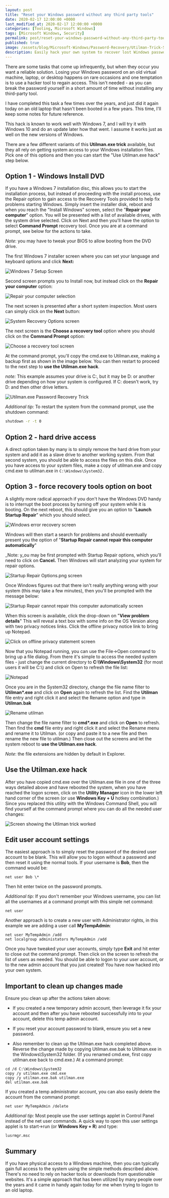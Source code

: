 ```yaml
---
layout: post
title: "Reset your Windows password without any third party tools"
date: 2020-02-17 12:00:00 +0000
last_modified_at: 2020-02-17 12:00:00 +0000
categories: [Tooling, Microsoft Windows]
tags: [Microsoft Windows, Security]
permalink: post/reset-your-windows-password-without-any-third-party-tools
published: true
image: /assets/blog/Microsoft-Windows/Password-Recovery/Utilman-Trick-Square.png
description: Easily hack your own system to recover lost Windows passwords.
---
```

There are some tasks that come up infrequently, but when they occur you want a reliable solution. Losing your Windows password on an old virtual machine, laptop, or desktop happens on rare occasions and one temptation is to use a hacker tool to regain access. This isn't needed - as you can break the password yourself in a short amount of time without installing any third-party tool.

I have completed this task a few times over the years, and just did it again today on an old laptop that hasn't been booted in a few years. This time, I'll keep some notes for future reference.

This hack is known to work well with Windows 7, and I will try it with Windows 10 and do an update later how that went. I assume it works just as well on the new versions of Windows.

There are a few different variants of this **Utilman.exe trick** available, but they all rely on getting system access to your Windows installation files.  Pick one of this options and then you can start the "Use Utilman.exe hack" step below.

## Option 1 - Windows Install DVD

If you have a Windows 7 installation disc, this allows you to start the installation process, but instead of proceeding with the install process, use the Repair option to gain access to the Recovery Tools provided to help fix problems starting Windows. Simply insert the installer disk, reboot and when you reach the "Install Windows" screen, select the "**Repair your computer**" option. You will be presented with a list of available drives, with the system drive selected. Click on Next and then you'll have the option to select **Command Prompt** recovery tool. Once you are at a command prompt, see below for the actions to take.

_Note_: you may have to tweak your BIOS to allow booting from the DVD drive.

The first Windows 7 installer screen where you can set your language and keyboard options and click **Next:**

![Windows 7 Setup Screen](/assets/blog/Microsoft-Windows/Password-Recovery/Windows-7-DVD-Setup-Screen.png)

Second screen prompts you to Install now, but instead click on the **Repair your computer** option:

![Repair your computer selection](/assets/blog/Microsoft-Windows/Password-Recovery/Select-Repair-Your-Computer-Option.png)

The next screen is presented after a short system inspection. Most users can simply click on the **Next** button:

![System Recovery Options screen](/assets/blog/Microsoft-Windows/Password-Recovery/System-Recovery-Options.png)

The next screen is the **Choose a recovery tool** option where you should click on the **Command Prompt** option:

![Choose a recovery tool screen](/assets/blog/Microsoft-Windows/Password-Recovery/Choose-A-Recovery-Tool.png)

At the command prompt, you'll copy the cmd.exe to Utilman.exe, making a backup first as shown in the image below. You can then restart to proceed to the next step to **use the Utilman.exe hack**.

_note:_ This example assumes your drive is C:, but it may be D: or another drive depending on how your system is configured. If C: doesn't work, try D: and then other drive letters.

![Utilman.exe Password Recovery Trick](/assets/blog/Microsoft-Windows/Password-Recovery/Utilman.exe-Password-Recovery-Trick.png)

_Additional tip:_ To restart the system from the command prompt, use the shutdown command:

````bash
shutdown -r -t 0
````

## Option 2 - hard drive access

A direct option taken by many is to simply remove the hard drive from your system and add it as a slave drive to another working system. From that second system, you should be able to access the files on this disk. Once you have access to your system files, make a copy of utilman.exe and copy cmd.exe to utilman.exe in `C:\Windows\System32.`

## Option 3 - force recovery tools option on boot

A slightly more radical approach if you don't have the Windows DVD handy is to interrupt the boot process by turning off your system while it is booting. On the next reboot, this should give you an option to "**Launch Startup Repair**" which you should select.

![Windows error recovery screen](/assets/blog/Microsoft-Windows/Password-Recovery/Windows-Error-Recovery.png)

Windows will then start a search for problems and should eventually present you the option of "**Startup Repair cannot repair this computer automatically**"

_Note: y_ou may be first prompted with Startup Repair options, which you'll need to click on **Cancel.** Then Windows will start analyzing your system for repair options.

![Startup Repair Options.png screen](/assets/blog/Microsoft-Windows/Password-Recovery/Startup-Repair-Options.png)

Once Windows figures out that there isn't really anything wrong with your system (this may take a few minutes), then you'll be prompted with the message below:

![Startup Repair cannot repair this computer automatically screen](/assets/blog/Microsoft-Windows/Password-Recovery/Startup-Repair-Cannot-Repair-This-Computer-Automatically.png)

When this screen is available, click the drop-down on "**View problem details**" This will reveal a text box with some info on the OS Version along with two privacy notices links. Click the offline privacy notice link to bring up Notepad.

![Click on offline privacy statement screen](/assets/blog/Microsoft-Windows/Password-Recovery/Click-on-offline-privacy-statement.png)

Now that you Notepad running, you can use the File->Open command to bring up a file dialog. From there it's simple to access the needed system files - just change the current directory to **C:\\Windows\\System32** (for most users it will be C:\\) and click on Open to refresh the file list:

![Notepad](/assets/blog/Microsoft-Windows/Password-Recovery/Notepad-File-Open.png)

Once you are in the System32 directory, change the file name filter to **Utilman\*.exe** and click on **Open** again to refresh the list. Find the **Utilman** file entry and right click it and select the Rename option and type in **Utilman.bak**

![Rename utilman](/assets/blog/Microsoft-Windows/Password-Recovery/Rename-utilman.png)

Then change the file name filter to **cmd\*.exe** and click on **Open** to refresh. Then find the **cmd** file entry and right click it and select the Rename menu and rename it to Utilman. (or copy and paste it to a new file and then rename the new file to utilman.) Then close out the screens and let the system reboot to **use the Utilman.exe hack**.

_Note_: the file extensions are hidden by default in Explorer.

## Use the Utilman.exe hack

After you have copied cmd.exe over the Utilman.exe file in one of the three ways detailed above and have rebooted the system, when you have reached the logon screen, click on the **Utility Manager** icon in the lower left hand corner of the screen (or use **Windows Key + U** hotkey combination.) Since you replaced this utility with the Windows Command Shell, you will find yourself at the command prompt where you can do all the needed user changes:

![Screen showing the Utliman trick worked](/assets/blog/Microsoft-Windows/Password-Recovery/Utilman.exe-trick-worked.png)

## Edit user account settings

The easiest approach is to simply reset the password of the desired user account to be blank. This will allow you to logon without a password and then reset it using the normal tools. If your username is **Bob**, then the command would be:

````shell
net user Bob \*
````

Then hit enter twice on the password prompts.

_Additional tip:_ If you don't remember your Windows username, you can list all the usernames at a command prompt with this simple net command:

````shell
net user
````

Another approach is to create a new user with Administrator rights, in this example we are adding a user call **MyTempAdmin**:

````shell
net user MyTempAdmin /add
net localgroup administators MyTempAdmin /add
````

Once you have tweaked your user accounts, simply type **Exit** and hit enter to close out the command prompt. Then click on the screen to refresh the list of users as needed. You should be able to logon to your user account, or to the new admin account that you just created! You have now hacked into your own system.

## Important to clean up changes made

Ensure you clean up after the actions taken above:

-   If you created a new temporary admin account, then leverage it fix your account and then after you have rebooted successfully into to your account, delete this temp admin account.
    
-   If you reset your account password to blank, ensure you set a new password.
    
-   Also remember to clean up the Utilman.exe hack completed above. Reverse the change made by copying Utilman.exe.bak to Utilman.exe in the Windows\\System32 folder. (If you renamed cmd.exe, first copy utilman.exe back to cmd.exe.) At a command prompt:
    

````shell
cd /d C:\Windows\System32
copy /y utilman.exe cmd.exe
copy /y utilman.exe.bak utilman.exe
del utilman.exe.bak
````

If you created a temp administrator account, you can also easily delete the account from the command prompt:

````shell
net user MyTempAdmin /delete
````

_Additional tip:_ Most people use the user settings applet in Control Panel instead of the net user commands. A quick way to open this user settings applet is to start->run (or **Windows Key + R**) and type:

````shell
lusrmgr.msc
````

## Summary

If you have physical access to a Windows machine, then you can typically gain full access to the system using the simple methods described above. There's no need to rely on hacker tools or downloads from questionable websites. It's a simple approach that has been utilized by many people over the years and it came in handy again today for me when trying to logon to an old laptop.